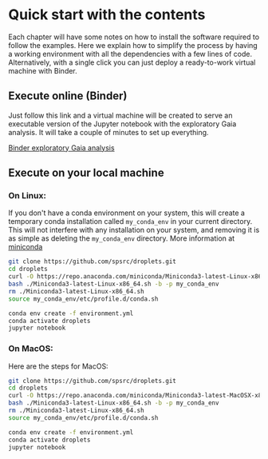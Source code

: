 # Quick start with the contents

Each chapter will have some notes on how to install the software required to
follow the examples. Here we explain how to simplify the process by having a
working environment with all the dependencies with a few lines of code.
Alternatively, with a single click you can just deploy a ready-to-work virtual
machine with Binder.

## Execute online (Binder)

Just follow this link and a virtual machine will be created to serve an executable version of the Jupyter notebook with the exploratory Gaia analysis. It will take a couple of minutes to set up everything.

[Binder exploratory Gaia analysis](https://mybinder.org/v2/gh/spsrc/droplets/master?filepath=gaia_exploratory%2Fjupyter_exploratory.ipynb)


## Execute on your local machine

### On Linux:
If you don't have a conda environment on your system, this will create a temporary conda installation called `my_conda_env` in your current directory. This will not interfere with any installation on your system, and removing it is as simple as deleting the `my_conda_env` directory. More information at [miniconda](https://docs.conda.io/en/latest/miniconda.html)

```bash
git clone https://github.com/spsrc/droplets.git
cd droplets
curl -O https://repo.anaconda.com/miniconda/Miniconda3-latest-Linux-x86_64.sh
bash ./Miniconda3-latest-Linux-x86_64.sh -b -p my_conda_env
rm ./Miniconda3-latest-Linux-x86_64.sh
source my_conda_env/etc/profile.d/conda.sh
```
```bash
conda env create -f environment.yml
conda activate droplets
jupyter notebook
```

### On MacOS:
Here are the steps for MacOS:
```bash
git clone https://github.com/spsrc/droplets.git
cd droplets
curl -O https://repo.anaconda.com/miniconda/Miniconda3-latest-MacOSX-x86_64.sh
bash ./Miniconda3-latest-Linux-x86_64.sh -b -p my_conda_env
rm ./Miniconda3-latest-Linux-x86_64.sh
source my_conda_env/etc/profile.d/conda.sh
```
```bash
conda env create -f environment.yml
conda activate droplets
jupyter notebook
```
